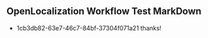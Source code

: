 ## OpenLocalization Workflow Test MarkDown

* 1cb3db82-63e7-46c7-84bf-37304f071a21 
thanks!



<!--HONumber=Jan16_HO2-->
